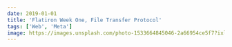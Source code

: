 ```yaml
---
date: 2019-01-01
title: 'Flatiron Week One, File Transfer Protocol'
tags: ['Web', 'Meta']
image: https://images.unsplash.com/photo-1533664845046-2a66954ce5f7?ixlib=rb-1.2.1&ixid=eyJhcHBfaWQiOjEyMDd9&auto=format&fit=crop&w=1625&q=80
---
```

